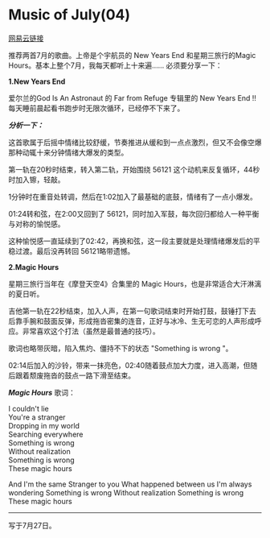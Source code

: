 ﻿# Music of July(04)

 
 
[网易云链接](http://music.163.com/#/playlist?id=423959394)



推荐两首7月的歌曲。上帝是个宇航员的 New Years End 和星期三旅行的Magic Hours。基本上整个7月，我每天都听上十来遍……
必须要分享一下：

**1.New Years End**

爱尔兰的God Is An Astronaut 的 Far from Refuge 专辑里的 New Years End !!每天睡前晨起看书跑步时无限次循环，已经停不下来了。

***分析一下：***

这首歌属于后摇中情绪比较舒缓，节奏推进从缓和到一点点激烈，但又不会像空爆那种动辄十来分钟情绪大爆发的类型。

第一轨在20秒时结束，转入第二轨，开始围绕 56121 这个动机来反复循环，44秒时加入镲，轻敲。

1分钟时在重音处转调，然后在1:02加入了最基础的底鼓，情绪有了一点小爆发。

01:24转和弦，在2:00又回到了 56121，同时加入军鼓，每次回归都给人一种平衡与对称的愉悦感。

这种愉悦感一直延续到了02:42，再换和弦，这一段主要就是处理情绪爆发后的平稳过渡。最后没再转回 56121略带遗憾。

**2.Magic Hours**

星期三旅行当年在《摩登天空4》合集里的 Magic Hours，也是非常适合大汗淋漓的夏日听。

吉他第一轨在22秒结束，加入人声，在第一句歌词结束时开始打鼓，鼓锤打下去后靠手腕和鼓面反弹，形成拖沓密集的连音，正好与冰冷、生无可恋的人声形成呼应。非常喜欢这个打法（虽然是最普通的技巧）。

歌词也略带灰暗，陷入焦灼、僵持不下的状态 "Something is wrong "。

02:14后加入的沙铃，带来一抹亮色，02:40随着鼓点加大力度，进入高潮，但随后跟着颓废拖沓的鼓点一路下滑至结束。
 
 
 ***Magic Hours*** 歌词： 
 
 I couldn't lie   
 You're a stranger     
 Dropping in my world     
 Searching everywhere    
 Something is wrong           
 Without realization    
 Something is wrong    
 These magic hours 

 And I'm the same 
 Stranger to you 
 What happened between us 
 I'm always wondering 
 Something is wrong 
 Without realization 
 Something is wrong 
 These magic hours 
 
 
 ----
 写于7月27日。
 